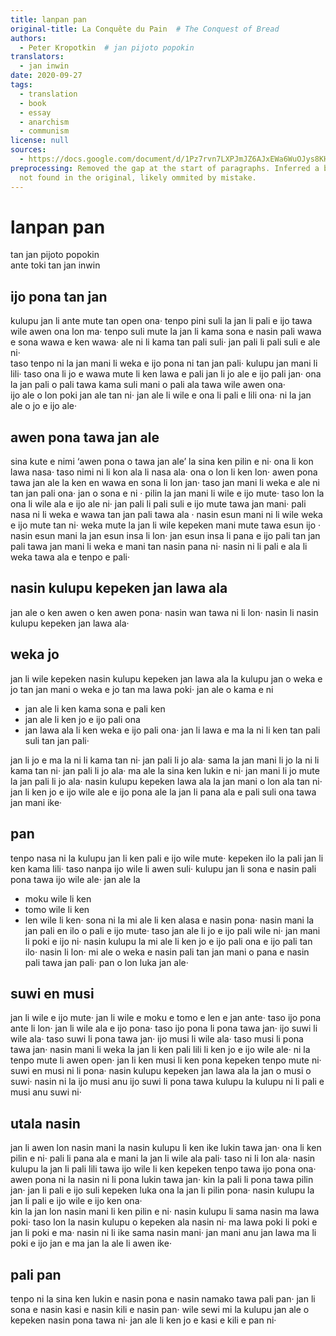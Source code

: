 ```yaml
---
title: lanpan pan
original-title: La Conquête du Pain  # The Conquest of Bread
authors:
  - Peter Kropotkin  # jan pijoto popokin
translators:
  - jan inwin
date: 2020-09-27
tags:
  - translation
  - book
  - essay
  - anarchism
  - communism
license: null
sources:
  - https://docs.google.com/document/d/1Pz7rvn7LXPJmJZ6AJxEWa6WuOJys8KHioXLtYkj0k-Q/edit
preprocessing: Removed the gap at the start of paragraphs. Inferred a bullet point
  not found in the original, likely ommited by mistake.
---
```


# lanpan pan
tan jan pijoto popokin  \
ante toki tan jan inwin

## ijo pona tan jan 

kulupu jan li ante mute tan open ona· tenpo pini suli la jan li pali e ijo tawa wile  awen ona lon ma· tenpo suli mute la jan li kama sona e nasin pali wawa e sona wawa e  ken wawa· ale ni li kama tan pali suli· jan pali li pali suli e ale ni·  \
taso tenpo ni la jan mani li weka e ijo pona ni tan jan pali· kulupu jan mani li lili·  taso ona li jo e wawa mute li ken lawa e pali jan li jo ale e ijo pali jan· ona la jan pali o  pali tawa kama suli mani o pali ala tawa wile awen ona·  \
ijo ale o lon poki jan ale tan ni· jan ale li wile e ona li pali e lili ona· ni la jan ale o  jo e ijo ale· 

## awen pona tawa jan ale 
sina kute e nimi ‘awen pona o tawa jan ale’ la sina ken pilin e ni· ona li kon lawa  nasa· taso nimi ni li kon ala li nasa ala· ona o lon li ken lon· awen pona tawa jan ale la  ken en wawa en sona li lon jan· taso jan mani li weka e ale ni tan jan pali ona· jan o sona  e ni 
· pilin la jan mani li wile e ijo mute· taso lon la ona li wile ala e ijo ale ni· jan pali li pali suli e ijo mute tawa jan mani· pali nasa ni li weka e wawa tan jan pali tawa ala · nasin esun mani ni li wile weka e ijo mute tan ni· weka mute la jan li wile kepeken mani mute tawa esun ijo 
· nasin esun mani la jan esun insa li lon· jan esun insa li pana e ijo pali tan jan pali tawa jan mani li weka e mani tan nasin pana ni· nasin ni li pali e ala li weka tawa  ala e tenpo e pali·

## nasin kulupu kepeken jan lawa ala 
jan ale o ken awen o ken awen pona· nasin wan tawa ni li lon· nasin li nasin  kulupu kepeken jan lawa ala· 

## weka jo 
jan li wile kepeken nasin kulupu kepeken jan lawa ala la kulupu jan o weka e jo  tan jan mani o weka e jo tan ma lawa poki· jan ale o kama e ni 

* jan ale li ken kama sona e pali ken 
* jan ale li ken jo e ijo pali ona 
* jan lawa ala li ken weka e ijo pali ona· 
jan li lawa e ma la ni li ken tan pali suli tan jan pali·

jan li jo e ma la ni li kama tan ni· jan pali li jo ala· sama la jan mani li jo la ni li  kama tan ni· jan pali li jo ala· ma ale la sina ken lukin e ni· jan mani li jo mute la jan pali  li jo ala· 
nasin kulupu kepeken lawa ala la jan mani o lon ala tan ni· jan li ken jo e ijo wile  ale e ijo pona ale la jan li pana ala e pali suli ona tawa jan mani ike·

## pan 
tenpo nasa ni la kulupu jan li ken pali e ijo wile mute· kepeken ilo la pali jan li ken kama lili· taso nanpa ijo wile li awen suli· kulupu jan li sona e nasin pali pona tawa ijo wile ale· jan ale la 
* <!-- Inferred from original --> moku wile li ken
* tomo wile li ken
* len wile li ken· 
sona ni la mi ale li ken alasa e nasin pona· nasin mani la jan pali en ilo o pali e ijo mute·  taso jan ale li jo e ijo pali wile ni· jan mani li poki e ijo ni· nasin kulupu la mi ale li ken jo  e ijo pali ona e ijo pali tan ilo· nasin li lon· mi ale o weka e nasin pali tan jan mani o pana e nasin pali tawa jan pali· pan o lon luka jan ale· 

## suwi en musi 
jan li wile e ijo mute· jan li wile e moku e tomo e len e jan ante· taso ijo pona ante  li lon· jan li wile ala e ijo pona· taso ijo pona li pona tawa jan· ijo suwi li wile ala· taso  suwi li pona tawa jan· ijo musi li wile ala· taso musi li pona tawa jan· nasin mani li weka  la jan li ken pali lili li ken jo e ijo wile ale· ni la tenpo mute li awen open· jan li ken musi  li ken pona kepeken tenpo mute ni· suwi en musi ni li pona· nasin kulupu kepeken jan  lawa ala la jan o musi o suwi· nasin ni la ijo musi anu ijo suwi li pona tawa kulupu la  kulupu ni li pali e musi anu suwi ni· 

## utala nasin 
jan li awen lon nasin mani la nasin kulupu li ken ike lukin tawa jan· ona li ken  pilin e ni· pali li pana ala e mani la jan li wile ala pali· taso ni li lon ala· nasin kulupu la  jan li pali lili tawa ijo wile li ken kepeken tenpo tawa ijo pona ona· awen pona ni la nasin  ni li pona lukin tawa jan· kin la pali li pona tawa pilin jan· jan li pali e ijo suli kepeken  luka ona la jan li pilin pona· nasin kulupu la jan li pali e ijo wile e ijo ken ona·  \
kin la jan lon nasin mani li ken pilin e ni· nasin kulupu li sama nasin ma lawa  poki· taso lon la nasin kulupu o kepeken ala nasin ni· ma lawa poki li poki e jan li poki e  ma· nasin ni li ike sama nasin mani· jan mani anu jan lawa ma li poki e ijo jan e ma jan  la ale li awen ike· 

## pali pan 
tenpo ni la sina ken lukin e nasin pona e nasin namako tawa pali pan· jan li sona e nasin kasi e nasin kili e nasin pan· wile sewi mi la kulupu jan ale o kepeken nasin pona  tawa ni· jan ale li ken jo e kasi e kili e pan ni·
